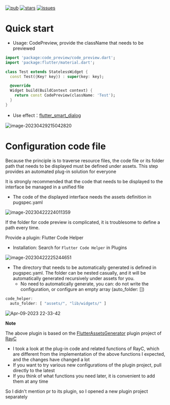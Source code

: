 [![pub](https://img.shields.io/pub/v/code_preview?label=pub&logo=dart)](https://pub.dev/packages/code_preview/install) [![stars](https://img.shields.io/github/stars/xdd666t/code_preview?logo=github)](https://github.com/xdd666t/code_preview)  [![issues](https://img.shields.io/github/issues/xdd666t/code_preview?logo=github)](https://github.com/xdd666t/code_preview/issues) 

# Quick start

- Usage: CodePreview, provide the className that needs to be previewed

```dart
import 'package:code_preview/code_preview.dart';
import 'package:flutter/material.dart';

class Test extends StatelessWidget {
  const Test({Key? key}) : super(key: key);

  @override
  Widget build(BuildContext context) {
    return const CodePreview(className: 'Test');
  }
}
```

- Use effect：[flutter_smart_dialog](https://xdd666t.github.io/flutter_use/web/index.html#/smartDialog?dialogType=CustomDialogEasy)

![image-20230429215042820](https://raw.githubusercontent.com/xdd666t/MyData/master/pic/flutter/blog/202304292234052.png)

# Configuration code file

Because the principle is to traverse resource files, the code file or its folder path that needs to be displayed must be defined under assets. This step provides an automated plug-in solution for everyone

It is strongly recommended that the code that needs to be displayed to the interface be managed in a unified file

- The code of the displayed interface needs the assets definition in pugspec.yaml

![image-20230422224011359](https://raw.githubusercontent.com/xdd666t/MyData/master/pic/flutter/blog/202304292234137.png)

If the folder for code preview is complicated, it is troublesome to define a path every time.

Provide a plugin: Flutter Code Helper

- Installation: Search for `Flutter Code Helper` in Plugins

![image-20230422225244651](https://raw.githubusercontent.com/xdd666t/MyData/master/pic/flutter/blog/202304292234638.png)

- The directory that needs to be automatically generated is defined in pugspec.yaml. The folder can be nested casually, and it will be automatically generated recursively under assets for you.
    - No need to automatically generate, you can: do not write the configuration, or configure an empty array (auto_folder: [])

```dart
code_helper:
  auto_folder: [ "assets/", "lib/widgets/" ]
```

![Apr-09-2023 22-33-42](https://raw.githubusercontent.com/xdd666t/MyData/master/pic/flutter/blog/202304292234691.gif)

**Note**

The above plugin is based on the [FlutterAssetsGenerator](https://github.com/cr1992/FlutterAssetsGenerator) plugin project of  [RayC](https://juejin.cn/user/1662117310377591)

- I took a look at the plug-in code and related functions of RayC, which are different from the implementation of the above functions I expected, and the changes have changed a lot
- If you want to try various new configurations of the plugin project, pull directly to the latest
- If you think of what functions you need later, it is convenient to add them at any time

So I didn't mention pr to its plugin, so I opened a new plugin project separately
